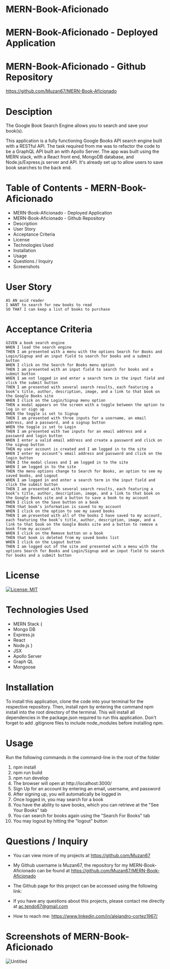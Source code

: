# MERN-Book-Aficionado

# MERN-Book-Aficionado - Deployed Application

# MERN-Book-Aficionado - Github Repository

https://github.com/Muzan67/MERN-Book-Aficionado

# Desciption

The Google Book Search Engine allows you to search and save your book(s).

This application is a fully functioning Google Books API search engine built with a RESTful API. The task required from me was to
refactor the code to be a GraphQL API built an with Apollo Server. The app was built using the MERN stack, with a React front end,
MongoDB database, and Node.js/Express.js server and API. It's already set up to allow users to save book searches to the back end.

# Table of Contents - MERN-Book-Aficionado

- MERN-Book-Aficionado - Deployed Application
- MERN-Book-Aficionado - Github Repository
- Description
- User Story
- Acceptance Criteria
- License
- Technologies Used
- Installation
- Usage
- Questions / Inquiry
- Screenshots

# User Story

```
AS AN avid reader
I WANT to search for new books to read
SO THAT I can keep a list of books to purchase

```

# Acceptance Criteria

```
GIVEN a book search engine
WHEN I load the search engine
THEN I am presented with a menu with the options Search for Books and Login/Signup and an input field to search for books and a submit button
WHEN I click on the Search for Books menu option
THEN I am presented with an input field to search for books and a submit button
WHEN I am not logged in and enter a search term in the input field and click the submit button
THEN I am presented with several search results, each featuring a book’s title, author, description, image, and a link to that book on the Google Books site
WHEN I click on the Login/Signup menu option
THEN a modal appears on the screen with a toggle between the option to log in or sign up
WHEN the toggle is set to Signup
THEN I am presented with three inputs for a username, an email address, and a password, and a signup button
WHEN the toggle is set to Login
THEN I am presented with two inputs for an email address and a password and login button
WHEN I enter a valid email address and create a password and click on the signup button
THEN my user account is created and I am logged in to the site
WHEN I enter my account’s email address and password and click on the login button
THEN I the modal closes and I am logged in to the site
WHEN I am logged in to the site
THEN the menu options change to Search for Books, an option to see my saved books, and Logout
WHEN I am logged in and enter a search term in the input field and click the submit button
THEN I am presented with several search results, each featuring a book’s title, author, description, image, and a link to that book on the Google Books site and a button to save a book to my account
WHEN I click on the Save button on a book
THEN that book’s information is saved to my account
WHEN I click on the option to see my saved books
THEN I am presented with all of the books I have saved to my account, each featuring the book’s title, author, description, image, and a link to that book on the Google Books site and a button to remove a book from my account
WHEN I click on the Remove button on a book
THEN that book is deleted from my saved books list
WHEN I click on the Logout button
THEN I am logged out of the site and presented with a menu with the options Search for Books and Login/Signup and an input field to search for books and a submit button

```

# License

[![License: MIT](https://img.shields.io/badge/License-MIT-yellow.svg)](https://opensource.org/licenses/MIT)

# Technologies Used

- MERN Stack {
- Mongo DB
- Express.js
- React
- Node.js
  }
- JSX
- Apollo Server
- Graph QL
- Mongoose

# Installation

To install this application, clone the code into your terminal for the respective repository. Then, install npm by entering the command npm install into the root directory of the terminal. This will install all dependencies in the package.json required to run this application. Don't forget to add .gitignore files to include node_modules before installing npm.

# Usage
Run the following commands in the command-line in the root of the folder

1.  npm install
2.  npm run build
3.  npm run develop
4.  The browser will open at http://localhost:3000/
5.  Sign Up for an account by entering an email, username, and password
6.  After signing up, you will automatically be logged in
7.  Once logged in, you may search for a book
8.  You have the ability to save books, which you can retrieve at the "See Your Books" tab
9.  You can search for books again using the "Search For Books" tab
10. You may logout by hitting the "logout" button

# Questions / Inquiry

- You can view more of my projects at https://github.com/Muzan67

- My Github username is Muzan67, the repository for my MERN-Book-Aficionado can be found at https://github.com/Muzan67/MERN-Book-Aficionado

- The Github page for this project can be accessed using the following link:

- If you have any questions about this projects, please contact me directly at ac.tendo67@gmail.com

- How to reach me: https://www.linkedin.com/in/alejandro-cortez1967/

# Screenshots of MERN-Book-Aficionado

![Untitled](https://user-images.githubusercontent.com/102841726/189495853-421d7243-e40e-4e1a-88eb-7d17cf041cae.png)
